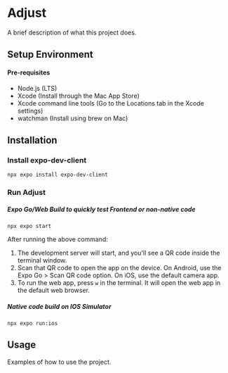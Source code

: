 # Adjust

A brief description of what this project does.

## Setup Environment

#### Pre-requisites
- Node.js (LTS)
- Xcode (Install through the Mac App Store)
- Xcode command line tools (Go to the Locations tab in the Xcode settings)
- watchman (Install using brew on Mac)

## Installation

### Install expo-dev-client
```
npx expo install expo-dev-client
```

### Run Adjust

##### Expo Go/Web Build to quickly test Frontend or non-native code
```
npx expo start
```
After running the above command:

1. The development server will start, and you'll see a QR code inside the terminal window.
2. Scan that QR code to open the app on the device. On Android, use the Expo Go > Scan QR code option. On iOS, use the default camera app.
3. To run the web app, press ```w``` in the terminal. It will open the web app in the default web browser.


##### Native code build on IOS Simulator
```
npx expo run:ios
```


## Usage

Examples of how to use the project.

